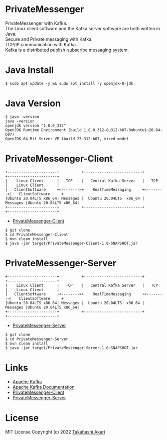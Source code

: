 # PrivateMessenger
PrivateMessenger with Kafka.  
The Linux client software and the Kafka server software are both written in Java.  
Secure and Private messaging with Kafka.  
TCP/IP communication with Kafka.  
Kafka is a distributed publish-subscribe messaging system.

# Java Install
~~~
$ sudo apt update -y && sudo apt install -y openjdk-8-jdk
~~~

# Java Version
~~~
$ java -version
java -version
openjdk version "1.8.0_312"
OpenJDK Runtime Environment (build 1.8.0_312-8u312-b07-0ubuntu1~20.04-b07)
OpenJDK 64-Bit Server VM (build 25.312-b07, mixed mode)
~~~
# PrivateMessenger-Client
~~~
+----------------------+          +--------------------------+          +----------------------+
|    Linux Client      |   TCP    |   Central Kafka Server   |   TCP    |    Linux Client      |
|   ClientSoftware     +<-------->+    RealTimeMessaging     +<-------->|   ClientSoftware     +
|Ubuntu 20.04LTS x86_64| Messages |  Ubuntu 20.04LTS  x86_64 | Messages |Ubuntu 20.04LTS x86_64|
+----------------------+          +--------------------------+          +----------------------+ 
~~~

- [PrivateMessenger-Client](https://github.com/takahashi-akari/PrivateMessenger-Client)

~~~
$ git clone
$ cd PrivateMessenger-Client
$ mvn clean install
$ java -jar target/PrivateMessenger-Client-1.0-SNAPSHOT.jar
~~~

# PrivateMessenger-Server
~~~
+----------------------+          +--------------------------+          +----------------------+
|    Linux Client      |   TCP    |   Central Kafka Server   |   TCP    |    Linux Client      |
|   ClientSoftware     +<-------->+    RealTimeMessaging     +<-------->|   ClientSoftware     +
|Ubuntu 20.04LTS x86_64| Messages |  Ubuntu 20.04LTS  x86_64 | Messages |Ubuntu 20.04LTS x86_64|
+----------------------+          +--------------------------+          +----------------------+ 
~~~

- [PrivateMessenger-Server](https://github.com/takahashi-akari/PrivateMessenger-Server)

~~~
$ git clone
$ cd PrivateMessenger-Server
$ mvn clean install
$ java -jar target/PrivateMessenger-Server-1.0-SNAPSHOT.jar
~~~

# Links
- [Apache Kafka](https://www.kafka.apache.org/)
- [Apache Kafka Documentation](https://kafka.apache.org/documentation)
- [PrivateMessenger-Client](https://github.com/takahashi-akari/PrivateMessenger-Client)
- [PrivateMessenger-Server](https://github.com/takahashi-akari/PrivateMessenger-Server)

# License
MIT License Copyright (c) 2022 [Takahashi Akari](https://github.com/takahashi-akari)